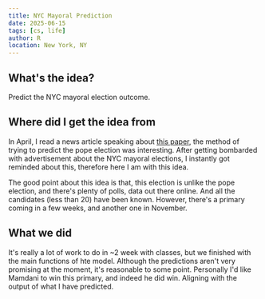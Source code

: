 ```yaml
---
title: NYC Mayoral Prediction
date: 2025-06-15
tags: [cs, life]
author: R
location: New York, NY
---
```


## What's the idea?
Predict the NYC mayoral election outcome.

## Where did I get the idea from
In April, I read a news article speaking about [this paper](https://arxiv.org/pdf/2505.01553), the method of trying to predict the pope election was interesting. After getting bombarded with advertisement about the NYC mayoral elections, I instantly got reminded about this, therefore here I am with this idea.

The good point about this idea is that, this election is unlike the pope election, and there's plenty of polls, data out there online. And all the candidates (less than 20) have been known. However, there's a primary coming in a few weeks, and another one in November.

## What we did
It's really a lot of work to do in ~2 week with classes, but we finished with the main functions of hte model. Although the predictions aren't very promising at the moment, it's reasonable to some point. Personally I'd like Mamdani to win this primary, and indeed he did win. Aligning with the output of what I have predicted.